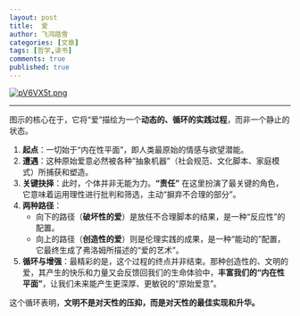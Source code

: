 ```yaml
---
layout: post
title:  爱
author: 飞鸿踏雪
categories: [文章]
tags: [哲学,读书]
comments: true
published: true
---
```

[![pV6VX5t.png](https://s21.ax1x.com/2025/08/27/pV6VX5t.png)](https://imgse.com/i/pV6VX5t)


---

图示的核心在于，它将“爱”描绘为一个**动态的、循环的实践过程**，而非一个静止的状态。

1.  **起点**：一切始于“内在性平面”，即人类最原始的情感与欲望潜能。
2.  **遭遇**：这种原始爱意必然被各种“抽象机器”（社会规范、文化脚本、家庭模式）所捕获和塑造。
3.  **关键抉择**：此时，个体并非无能为力。**“责任”** 在这里扮演了最关键的角色，它意味着运用理性进行批判和筛选，主动“摒弃不合理的部分”。
4.  **两种路径**：
    *   向下的路径（**破坏性的爱**）是放任不合理脚本的结果，是一种“反应性”的配置。
    *   向上的路径（**创造性的爱**）则是伦理实践的成果，是一种“能动的”配置，它最终生成了弗洛姆所描述的“爱的艺术”。
5.  **循环与增强**：最精彩的是，这个过程的终点并非结束。那种创造性的、文明的爱，其产生的快乐和力量又会反馈回我们的生命体验中，**丰富我们的“内在性平面”**，让我们未来能产生更深厚、更敏锐的“原始爱意”。

这个循环表明，**文明不是对天性的压抑，而是对天性的最佳实现和升华。** 